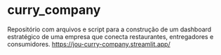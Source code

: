 # curry_company
Repositório com arquivos e script para a construção de um dashboard estratégico de uma empresa que conecta restaurantes, entregadores e consumidores.
https://jou-curry-company.streamlit.app/
